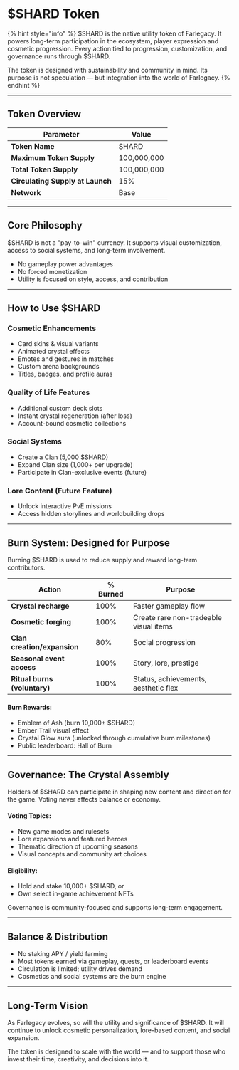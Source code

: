 # $SHARD Token

{% hint style="info" %}
$SHARD is the native utility token of Farlegacy. It powers long-term participation in the ecosystem, player expression and cosmetic progression. Every action tied to progression, customization, and governance runs through $SHARD.

The token is designed with sustainability and community in mind. Its purpose is not speculation — but integration into the world of Farlegacy.
{% endhint %}

***

## Token Overview

| Parameter                        | Value       |
| -------------------------------- | ----------- |
| **Token Name**                   | SHARD       |
| **Maximum Token Supply**         | 100,000,000 |
| **Total Token Supply**           | 100,000,000 |
| **Circulating Supply at Launch** | 15%         |
| **Network**                      | Base        |

***

## Core Philosophy

$SHARD is not a "pay-to-win" currency. It supports visual customization, access to social systems, and long-term involvement.

* No gameplay power advantages
* No forced monetization
* Utility is focused on style, access, and contribution

***

## How to Use $SHARD

### Cosmetic Enhancements

* Card skins & visual variants
* Animated crystal effects
* Emotes and gestures in matches
* Custom arena backgrounds
* Titles, badges, and profile auras

### &#x20;Quality of Life Features

* Additional custom deck slots
* Instant crystal regeneration (after loss)
* Account-bound cosmetic collections

### Social Systems

* Create a Clan (5,000 $SHARD)
* Expand Clan size (1,000+ per upgrade)
* Participate in Clan-exclusive events (future)

### Lore Content (Future Feature)

* Unlock interactive PvE missions
* Access hidden storylines and worldbuilding drops

***

## Burn System: Designed for Purpose

Burning $SHARD is used to reduce supply and reward long-term contributors.

| Action                       |   % Burned | Purpose                                |
| ---------------------------- | ---------- | -------------------------------------- |
| **Crystal recharge**         | 100%       | Faster gameplay flow                   |
| **Cosmetic forging**         | 100%       | Create rare non-tradeable visual items |
| **Clan creation/expansion**  | 80%        | Social progression                     |
| **Seasonal event access**    | 100%       | Story, lore, prestige                  |
| **Ritual burns (voluntary)** | 100%       | Status, achievements, aesthetic flex   |

#### Burn Rewards:

* Emblem of Ash (burn 10,000+ $SHARD)
* Ember Trail visual effect
* Crystal Glow aura (unlocked through cumulative burn milestones)
* Public leaderboard: Hall of Burn

***

## Governance: The Crystal Assembly

Holders of $SHARD can participate in shaping new content and direction for the game. Voting never affects balance or economy.

#### Voting Topics:

* New game modes and rulesets
* Lore expansions and featured heroes
* Thematic direction of upcoming seasons
* Visual concepts and community art choices

#### Eligibility:

* Hold and stake 10,000+ $SHARD, or
* Own select in-game achievement NFTs

Governance is community-focused and supports long-term engagement.

***

## Balance & Distribution

* No staking APY / yield farming
* Most tokens earned via gameplay, quests, or leaderboard events
* Circulation is limited; utility drives demand
* Cosmetics and social systems are the burn engine

***

## Long-Term Vision

As Farlegacy evolves, so will the utility and significance of $SHARD. It will continue to unlock cosmetic personalization, lore-based content, and social expansion.

The token is designed to scale with the world — and to support those who invest their time, creativity, and decisions into it.
